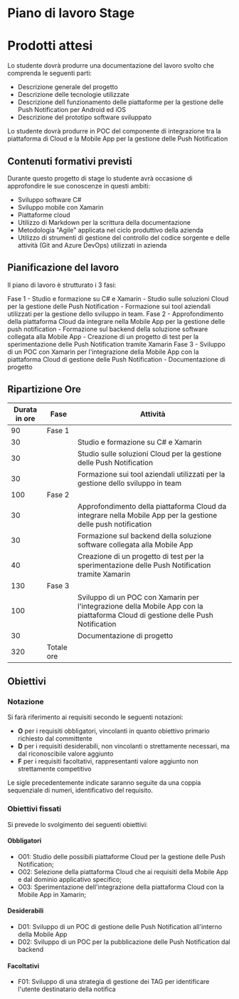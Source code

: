 ﻿# Piano di lavoro Stage

# Prodotti attesi

Lo studente dovrà produrre una documentazione del lavoro svolto che comprenda le seguenti parti:

 - Descrizione generale del progetto
 - Descrizione delle tecnologie utilizzate
 - Descrizione dell funzionamento delle piattaforme per la gestione delle Push Notification per Android ed iOS 
 - Descrizione del prototipo software sviluppato

Lo studente dovrà produrre in POC del componente di integrazione tra la piattaforma di Cloud e la Mobile App per la gestione delle Push Notification

## Contenuti formativi previsti

Durante questo progetto di stage lo studente avrà occasione di approfondire le sue conoscenze in questi ambiti:

 - Sviluppo software C#
 - Sviluppo mobile con Xamarin
 - Piattaforme cloud
 - Utilizzo di Markdown per la scrittura della documentazione
 - Metodologia "Agile" applicata nel ciclo produttivo della azienda
 - Utilizzo di strumenti di gestione del controllo del codice sorgente e delle attività (Git and Azure DevOps) utilizzati in azienda

## Pianificazione del lavoro

Il piano di lavoro è strutturato i 3 fasi:

Fase 1
	- Studio e formazione su C# e Xamarin
	- Studio sulle soluzioni Cloud per la gestione delle Push Notification
	- Formazione sui tool aziendali utilizzati per la gestione dello sviluppo in team.
Fase 2
	- Approfondimento della piattaforma Cloud da integrare nella Mobile App per la gestione delle push notification
	- Formazione sul backend della soluzione software collegata alla Mobile App
	- Creazione di un progetto di test per la sperimentazione delle Push Notification tramite Xamarin
Fase 3
	- Sviluppo di un POC con Xamarin per l'integrazione della Mobile App con la piattaforma Cloud di gestione delle Push Notification
	- Documentazione di progetto

## Ripartizione Ore

|Durata in ore| Fase | Attività|
|---------------|------------|---------|
| 	90	|Fase 1	||
| 	30	|	|Studio e formazione su C# e Xamarin|
| 	30	|	|Studio sulle soluzioni Cloud per la gestione delle Push Notification|
| 	30	|	|Formazione sui tool aziendali utilizzati per la gestione dello sviluppo in team|
|	100	|Fase 2 ||
| 	30	|	|Approfondimento della piattaforma Cloud da integrare nella Mobile App per la gestione delle push notification|
| 	30	|	|Formazione sul backend della soluzione software collegata alla Mobile App|
| 	40	|	|Creazione di un progetto di test per la sperimentazione delle Push Notification tramite Xamarin|
|	130	|Fase 3 ||
| 	100	|	|Sviluppo di un POC con Xamarin per l'integrazione della Mobile App con la piattaforma Cloud di gestione delle Push Notification|
| 	30	|	|Documentazione di progetto|
|	320	|Totale ore||


## Obiettivi

### Notazione

Si farà riferimento ai requisiti secondo le seguenti notazioni:

-   **O** per i requisiti obbligatori, vincolanti in quanto obiettivo primario richiesto dal committente
-   **D** per i requisiti desiderabili, non vincolanti o strettamente necessari, ma dal riconoscibile valore aggiunto
-   **F** per i requisiti facoltativi, rappresentanti valore aggiunto non strettamente competitivo

Le sigle precedentemente indicate saranno seguite da una coppia sequenziale di numeri, identificativo del requisito.

### Obiettivi fissati
   
Si prevede lo svolgimento dei seguenti obiettivi: 

#### Obbligatori
 - O01: Studio delle possibili piattaforme Cloud per la gestione delle Push
   Notification;  
 - O02: Selezione della piattaforma Cloud che ai requisiti
   della Mobile App e dal dominio applicativo specifico; 
 - O03: Sperimentazione dell'integrazione della piattaforma Cloud con la Mobile App in Xamarin;

#### Desiderabili

- D01: Sviluppo di un POC di gestione delle Push Notification all'interno della Mobile App
- D02: Sviluppo di un POC per la pubblicazione delle Push Notification dal backend 

#### Facoltativi
- F01: Sviluppo di una strategia di gestione dei TAG per identificare l'utente destinatario della notifica

